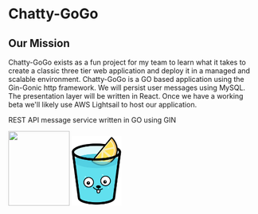 # Chatty-GoGo
<h2>Our Mission</h2>
<p>Chatty-GoGo exists as a fun project for my team to learn what it takes to create a classic three tier web application and deploy it in a managed and scalable environment.  Chatty-GoGo is a GO based application using the Gin-Gonic http framework.  We will persist user messages using MySQL.  The presentation layer will be written in React.  Once we have a working beta we'll likely use AWS Lightsail to host our application.</p>
<p>REST API message service written in GO using GIN</p>
<img src="https://blog.golang.org/gopher/gopher.png" width="123" height="150">
<img src="https://raw.githubusercontent.com/gin-gonic/logo/master/color.png" width="100" height="140">
